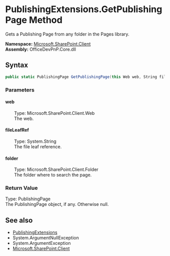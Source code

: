# PublishingExtensions.GetPublishingPage Method  
 Gets a Publishing Page from any folder in the Pages library.   

**Namespace:** [Microsoft.SharePoint.Client](Microsoft.SharePoint.Client.md)  
**Assembly:** OfficeDevPnP.Core.dll  
## Syntax
```C#
public static PublishingPage GetPublishingPage(this Web web, String fileLeafRef, Folder folder)
```
### Parameters
#### web  
&emsp;&emsp;Type: Microsoft.SharePoint.Client.Web  
&emsp;&emsp;The web.  

  

#### fileLeafRef  
&emsp;&emsp;Type: System.String  
&emsp;&emsp;The file leaf reference.  

  

#### folder  
&emsp;&emsp;Type: Microsoft.SharePoint.Client.Folder  
&emsp;&emsp;The folder where to search the page.  

  

### Return Value
Type: PublishingPage  
The PublishingPage object, if any. Otherwise null.  


## See also
- [PublishingExtensions](Microsoft.SharePoint.Client.PublishingExtensions.md) 
- System.ArgumentNullException
- System.ArgumentException
- [Microsoft.SharePoint.Client](Microsoft.SharePoint.Client.md) 
